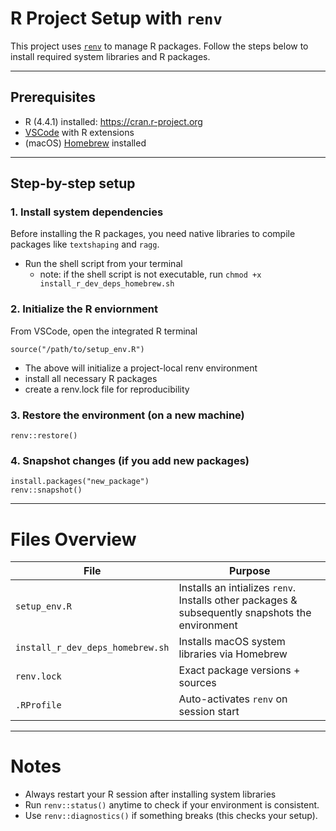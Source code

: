 # R Project Setup with `renv`
This project uses [`renv`](https://rstudio.github.io/renv/) to manage R packages.
Follow the steps below to install required system libraries and R packages.

---

## Prerequisites
- R (4.4.1) installed: https://cran.r-project.org
- [VSCode](https://code.visualstudio.com/) with R extensions
- (macOS) [Homebrew](https://brew.sh) installed

---

## Step-by-step setup
### 1. Install system dependencies
Before installing the R packages, you need native libraries to compile packages 
like `textshaping` and `ragg`.

- Run the shell script from your terminal
    - note: if the shell script is not executable, run `chmod +x install_r_dev_deps_homebrew.sh`

### 2. Initialize the R enviornment
From VSCode, open the integrated R terminal
```
source("/path/to/setup_env.R")
```
- The above will initialize a project-local renv environment
- install all necessary R packages
- create a renv.lock file for reproducibility

### 3. Restore the environment (on a new machine)
```renv::restore()```

### 4. Snapshot changes (if you add new packages)
```
install.packages("new_package")
renv::snapshot()
```

---

# Files Overview

| File | Purpose|
|------|--------|
|`setup_env.R`| Installs an intializes `renv`. Installs other packages & subsequently snapshots the environment|
|`install_r_dev_deps_homebrew.sh`|Installs macOS system libraries via Homebrew|
|`renv.lock`|Exact package versions + sources|
|`.RProfile`|Auto-activates `renv` on session start|


---

# Notes
- Always restart your R session after installing system libraries
- Run `renv::status()` anytime to check if your environment is consistent.
- Use `renv::diagnostics()` if something breaks (this checks your setup).
